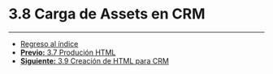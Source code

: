 # **3.8 Carga de Assets en CRM**





___

* [Regreso al índice](README.md)
* [**Previo:** 3.7 Produción HTML](3_7_Produccion_HTML.md)
* [**Siguiente:** 3.9 Creación de HTML para CRM](3_9_Produccion_html_crm.md)
